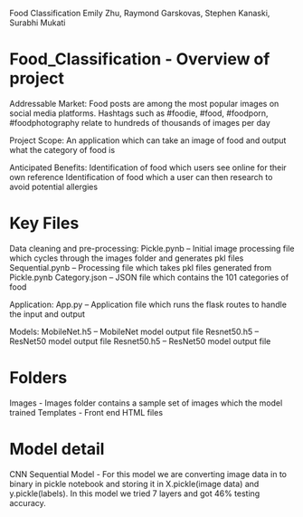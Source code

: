 Food Classification
Emily Zhu, Raymond Garskovas, Stephen Kanaski, Surabhi Mukati

# Food_Classification - Overview of project

Addressable Market:
Food posts are among the most popular images on social media platforms. Hashtags such as #foodie, #food, #foodporn, #foodphotography relate to hundreds of thousands of images per day

Project Scope:
An application which can take an image of food and output what the category of food is

Anticipated Benefits:
Identification of food which users see online for their own reference
Identification of food which a user can then research to avoid potential allergies

# Key Files

Data cleaning and pre-processing:
Pickle.pynb – Initial image processing file which cycles through the images folder and generates pkl files
Sequential.pynb – Processing file which takes pkl files generated from Pickle.pynb 
Category.json – JSON file which contains the 101 categories of food

Application:
App.py – Application file which runs the flask routes to handle the input and output

Models:
MobileNet.h5 – MobileNet model output file
Resnet50.h5 – ResNet50 model output file
Resnet50.h5 – ResNet50 model output file

# Folders
Images - Images folder contains a sample set of images which the model trained
Templates - Front end HTML files

# Model detail
CNN Sequential Model - For this model we are converting image data in to binary in pickle notebook and storing it in X.pickle(image data) and y.pickle(labels). In this model we tried 7 layers and got 46% testing accuracy.
